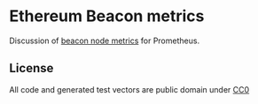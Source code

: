 # Ethereum Beacon metrics

Discussion of [beacon node metrics](metrics.md) for Prometheus.

## License

All code and generated test vectors are public domain under [CC0](https://creativecommons.org/publicdomain/zero/1.0/)

